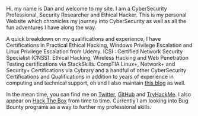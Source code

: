 Hi, my name is Dan and welcome to my site. I am a CyberSecurity Professional, Security Researcher and Ethical Hacker. This is my personal Website which chronicles my journey into CyberSecurity as well as all the fun adventures I have along the way.

A quick breakdown on my qualifications and experience, I have Certifications in Practical Ethical Hacking, Windows Privilege Escalation and Linux Privilege Escalation from Udemy. ICSI : Certified Network Security Specialist (CNSS). Ethical Hacking, Wireless Hacking and Web Penetration Testing certifications via StackSkills. CompTIA Linux+, Network+ and Security+ Certifications via Cybrary and a handful of other CyberSecurity Certifications and Qualifications in addition to years of experience in computing and technical support, oh and I also maintain [this blog](https://github.com/ha3ks/ha3ks.github.io) as well.

In the mean time, you can find me on [Twitter](https://twitter.com/ha3ks), [GitHub](https://github.com/ha3ks) and [TryHackMe](https://tryhackme.com/p/ha3ks). I also appear on [Hack The Box](https://www.hackthebox.eu/home/users/profile/50433) from time to time. Currently I am looking into Bug Bounty programs as a way to further my professional skills.
